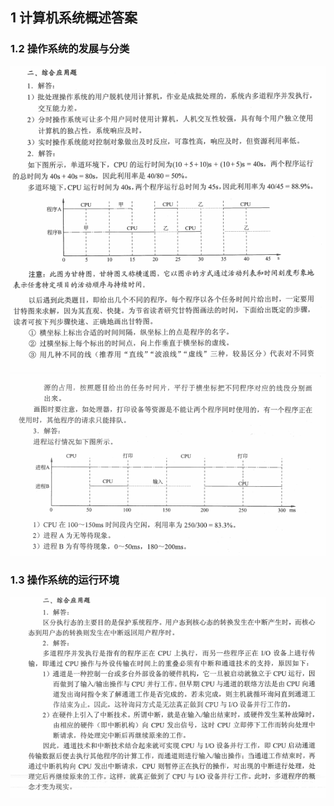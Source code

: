 ## 1 计算机系统概述答案

### 1.2 操作系统的发展与分类
![alt 文本](../../../图片/操1.2.png)
![alt 文本](../../../图片/操1.3.png)

### 1.3 操作系统的运行环境
![alt 文本](../../../图片/操1.5.png)